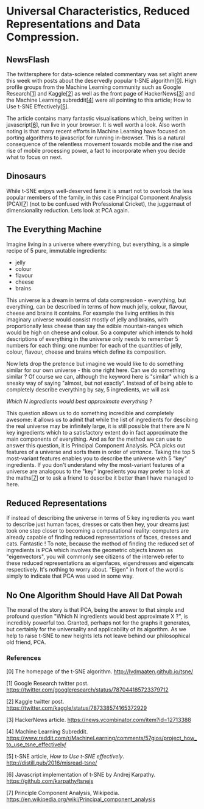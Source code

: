 # Universal Characteristics, Reduced Representations and Data Compression. 

## NewsFlash
The twittersphere for data-science related commentary was set alight anew this week with posts about the deservedly popular t-SNE algorithm[[0](http://lvdmaaten.github.io/tsne/)]. High profile groups from the Machine Learning community such as Google Research[[1](https://twitter.com/googleresearch/status/787044185723379712)] and Kaggle[[2](https://twitter.com/kaggle/status/787338574165372929)] as well as the front page of HackerNews[[3](https://news.ycombinator.com/item?id=12713388)] and the Machine Learning subreddit[[4](https://www.reddit.com/r/MachineLearning/comments/57gios/project_how_to_use_tsne_effectively/)] were all pointing to this article; How to Use t-SNE Effectively[[5](http://distill.pub/2016/misread-tsne/)].

The article contains many fantastic visualisations which, being written in javascript[[6](https://github.com/karpathy/tsnejs)], run live in your browser. It is well worth a look. Also worth noting is that many recent efforts in Machine Learning have focused on porting algorithms to javascript for running in-browser. This is a natural consequence of the relentless movement towards mobile and the rise and rise of mobile processing power, a fact to incorporate when you decide what to focus on next.

## Dinosaurs
While t-SNE enjoys well-deserved fame it is smart not to overlook the less popular members of the family, in this case Principal Component Analysis (PCA)[[7](https://en.wikipedia.org/wiki/Principal_component_analysis)] (not to be confused with Professional Cricket), the juggernaut of dimensionality reduction. Lets look at PCA again.

## The Everything Machine
Imagine living in a universe where everything, but everything, is a simple recipe of 5 pure, immutable ingredients:
* jelly
* colour
* flavour
* cheese
* brains

This universe is a dream in terms of data compression - everything, but everything, can be described in terms of how much jelly, colour, flavour, cheese and brains it contains. For example the living entities in this imaginary universe would consist mostly of jelly and brains, with proportionally less cheese than say the edible mountain-ranges which would be high on cheese and colour. So a computer which intends to hold descriptions of everything in the universe only needs to remember 5 numbers for each thing: one number for each of the quantities of jelly, colour, flavour, cheese and brains which define its composition.

Now lets drop the pretence but imagine we would like to do something similar for our own universe - this one right here. Can we do something similar ? Of course we can, although the keyword here is "similar" which is a sneaky way of saying "almost, but not exactly". Instead of of being able to completely describe everything by say, 5 ingredients, we will ask

_Which N ingredients would best approximate everything ?_

This question allows us to do something incredible and completely awesome: it allows us to admit that while the list of ingredients for descibing the real universe may be infinitely large, it is still possible that there are N key ingredients which to a satisfactory extent do in fact approximate the main components of everything. And as for the method we can use to answer this question, it is Principal Component Analysis. PCA picks out features of a universe and sorts them in order of _variance_. Taking the top 5 most-variant features enables you to describe the universe with 5 "key" ingredients. If you don't understand why the most-variant features of a universe are analogous to the "key" ingredients you may prefer to look at the maths[[7]( https://en.wikipedia.org/wiki/Principal_component_analysis)] or to ask a friend to describe it better than I have managed to here.

## Reduced Representations
If instead of describing the universe in terms of 5 key ingredients you want to describe just human faces, dresses or cats then hey, your dreams just took one step closer to becoming a computational reality: computers are already capable of finding reduced representations of faces, dresses and cats. Fantastic ! To note, because the method of finding the reduced set of ingredients is PCA which involves the geometric objects known as "eigenvectors", you will commonly see citizens of the interweb refer to these reduced representations as eigenfaces, eigendresses and eigencats respectively. It's nothing to worry about. "Eigen" in front of the word is simply to indicate that PCA was used in some way.

## No One Algorithm Should Have All Dat Powah
The moral of the story is that PCA, being the answer to that simple and profound question "Which N ingredients would best approximate X ?", is incredibly powerful too. Granted, perhaps not for the graphs it generates, but certainly for the universality and applicability of its algorithm. As we help to raise t-SNE to new heights lets not leave behind our philosophical old friend, PCA.

### References
[0] The homepage of the t-SNE algorithm. http://lvdmaaten.github.io/tsne/

[1] Google Research twitter post. https://twitter.com/googleresearch/status/787044185723379712

[2] Kaggle twitter post. https://twitter.com/kaggle/status/787338574165372929

[3] HackerNews article. https://news.ycombinator.com/item?id=12713388

[4] Machine Learning Subreddit. https://www.reddit.com/r/MachineLearning/comments/57gios/project_how_to_use_tsne_effectively/

[5] t-SNE article, _How to Use t-SNE effectively_. http://distill.pub/2016/misread-tsne/

[6] Javascript implementation of t-SNE by Andrej Karpathy. https://github.com/karpathy/tsnejs

[7] Principle Component Analysis, Wikipedia. https://en.wikipedia.org/wiki/Principal_component_analysis
 
